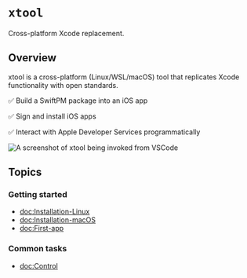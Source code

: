 # ``xtool``

Cross-platform Xcode replacement.

## Overview

xtool is a cross-platform (Linux/WSL/macOS) tool that replicates Xcode functionality with open standards.

✅ Build a SwiftPM package into an iOS app

✅ Sign and install iOS apps

✅ Interact with Apple Developer Services programmatically

![A screenshot of xtool being invoked from VSCode](Cover.png)

## Topics

### Getting started

- <doc:Installation-Linux>
- <doc:Installation-macOS>
- <doc:First-app>

### Common tasks

- <doc:Control>
